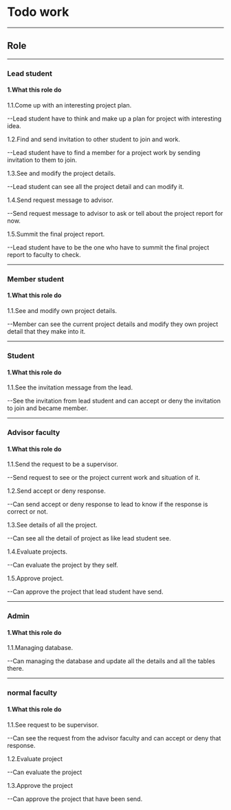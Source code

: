 # Todo work

---
## Role

---
### Lead student
#### 1.What this role do

1.1.Come up with an interesting project plan.

--Lead student have to think and make up a 
      plan for project with interesting idea.  

1.2.Find and send invitation to
other student to join and work.

--Lead student have to find a member for a project
      work by sending invitation to them to join. 

1.3.See and modify the project details.

--Lead student can see all the project detail and
      can modify it.

1.4.Send request message to advisor.

--Send request message to advisor to ask or tell
      about the project report for now.

1.5.Summit the final project report.

--Lead student have to be the one who have to 
summit the final project report to faculty to check.

---
### Member student
#### 1.What this role do
1.1.See and modify own project details.

--Member can see the current project details
and modify they own project detail that they make
into it.

---
### Student
#### 1.What this role do
1.1.See the invitation message from the lead.

--See the invitation from lead student and can 
accept or deny the invitation to join and became 
member.

---
### Advisor faculty
#### 1.What this role do
1.1.Send the request to be a supervisor.

--Send request to see or the project current work
and situation of it.

1.2.Send accept or deny response.

--Can send accept or deny response to lead to know
if the response is correct or not.

1.3.See details of all the project.

--Can see all the detail of project as like lead
student see.

1.4.Evaluate projects.

--Can evaluate the project by they self.

1.5.Approve project.

--Can approve the project that lead student have send.

---
### Admin
#### 1.What this role do
1.1.Managing database.

--Can managing the database and update all the 
details and all the tables there.

---
### normal faculty
#### 1.What this role do
1.1.See request to be supervisor.

--Can see the request from the advisor faculty
and can accept or deny that response.

1.2.Evaluate project

--Can evaluate the project 

1.3.Approve the project

--Can approve the project that have been send.


